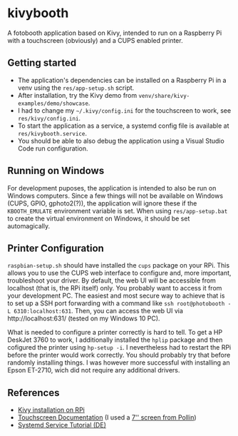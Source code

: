 kivybooth
=========

A fotobooth application based on Kivy, intended to run on a Raspberry Pi with a touchscreen (obviously) and a CUPS enabled printer.


## Getting started
 * The application's dependencies can be installed on a Raspberry Pi in a venv using the `res/app-setup.sh` script.
 * After installation, try the Kivy demo from `venv/share/kivy-examples/demo/showcase`.
 * I had to change my `~/.kivy/config.ini` for the touchscreen to work, see `res/kivy/config.ini`.
 * To start the application as a service, a systemd config file is available at `res/kivybooth.service`.
 * You should be able to also debug the application using a Visual Studio Code run configuration.


## Running on Windows
For development puposes, the application is intended to also be run on Windows computers. Since a few things will not be available on Windows (CUPS, GPIO, gphoto2(?)), the application will ignore these if the `KBOOTH_EMULATE` environment variable is set. When using `res/app-setup.bat` to create the virtual environment on Windows, it should be set automagically.


## Printer Configuration
`raspbian-setup.sh` should have installed the `cups` package on your RPi. This allows you to use the CUPS web interface to configure and, more important, troubleshoot your driver. By default, the web UI will be accessible from localhost (that is, the RPi itself) only. You probably want to access it from your development PC. The easiest and most secure way to achieve that is to set up a SSH port forwarding with a command like `ssh root@photobooth -L 6310:localhost:631`. Then, you can access the web UI via http://localhost:631/ (tested on my Windows 10 PC).

What is needed to configure a printer correctly is hard to tell. To get a HP DeskJet 3760 to work, I additionally installed the `hplip` package and then cofigured the printer using `hp-setup -i`. I nevertheless had to restart the RPi before the printer would work correctly. You should probably try that before randomly installing things. I was however more successful with installing an Epson ET-2710, wich did not require any additional drivers.


## References
 * [Kivy installation on RPi](https://kivy.org/doc/stable/installation/installation-rpi.html)
 * [Touchscreen Documentation](https://wiki.52pi.com/index.php/7-Inch-1024x600_Capacitive_Touch_Screen_DIY_Kit_SKU:_EP-0084) (I used a [7'' screen from Pollin](https://www.pollin.de/p/7-17-78-cm-display-set-mit-touchscreen-hdmi-vga-video-810841))
 * [Systemd Service Tutorial (DE)](https://wiki.ubuntuusers.de/Howto/systemd_Service_Unit_Beispiel/)
